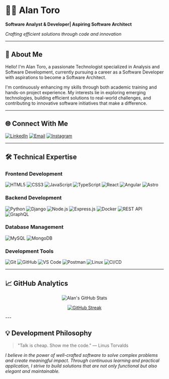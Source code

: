 # 👨‍💻 Alan Toro 
**Software Analyst &  Developer| Aspiring Software Architect**

*Crafting efficient solutions through code and innovation*

---

## 📖 About Me

Hello! I'm Alan Toro, a passionate Technologist specialized in Analysis and Software Development, currently pursuing a career as a Software Developer with aspirations to become a Software Architect.

I'm continuously enhancing my skills through both academic training and hands-on project experience. My interests lie in exploring emerging technologies, building efficient solutions to real-world challenges, and contributing to innovative software initiatives that make a difference.

---

## 🌐 Connect With Me

[![LinkedIn](https://img.shields.io/badge/LinkedIn-Connect%20Professionally-%230077B5?style=for-the-badge&logo=linkedin&logoColor=white)](https://www.linkedin.com/in/alan-software-arch/)
[![Email](https://img.shields.io/badge/Email-Contact%20Me-D14836?style=for-the-badge&logo=gmail&logoColor=white)](mailto:alan.software.arch@gmail.com)
[![Instagram](https://img.shields.io/badge/Instagram-Follow%20My%20Journey-%23E4405F?style=for-the-badge&logo=Instagram&logoColor=white)](https://instagram.com/alankhozryn)

---

## 🛠️ Technical Expertise

### Frontend Development
![HTML5](https://img.shields.io/badge/HTML5-E34F26?style=for-the-badge&logo=html5&logoColor=white)
![CSS3](https://img.shields.io/badge/CSS3-1572B6?style=for-the-badge&logo=css3&logoColor=white)
![JavaScript](https://img.shields.io/badge/JavaScript-F7DF1E?style=for-the-badge&logo=javascript&logoColor=black)
![TypeScript](https://img.shields.io/badge/TypeScript-007ACC?style=for-the-badge&logo=typescript&logoColor=white)
![React](https://img.shields.io/badge/React-20232A?style=for-the-badge&logo=react&logoColor=61DAFB)
![Angular](https://img.shields.io/badge/Angular-DD0031?style=for-the-badge&logo=angular&logoColor=white)
![Astro](https://img.shields.io/badge/Astro-BC52EE?style=for-the-badge&logo=astro&logoColor=white)

### Backend Development
![Python](https://img.shields.io/badge/Python-3670A0?style=for-the-badge&logo=python&logoColor=ffdd54)
![Django](https://img.shields.io/badge/Django-092E20?style=for-the-badge&logo=django&logoColor=white)
![Node.js](https://img.shields.io/badge/Node.js-339933?style=for-the-badge&logo=nodedotjs&logoColor=white)
![Express.js](https://img.shields.io/badge/Express.js-000000?style=for-the-badge&logo=express&logoColor=white)
![Docker](https://img.shields.io/badge/Docker-2496ED?style=for-the-badge&logo=docker&logoColor=white)
![REST API](https://img.shields.io/badge/REST%20API-FF6C37?style=for-the-badge)
![GraphQL](https://img.shields.io/badge/GraphQL-E10098?style=for-the-badge&logo=graphql&logoColor=white)

### Database Management
![MySQL](https://img.shields.io/badge/MySQL-4479A1?style=for-the-badge&logo=mysql&logoColor=white)
![MongoDB](https://img.shields.io/badge/MongoDB-47A248?style=for-the-badge&logo=mongodb&logoColor=white)

### Development Tools
![Git](https://img.shields.io/badge/Git-F05032?style=for-the-badge&logo=git&logoColor=white)
![GitHub](https://img.shields.io/badge/GitHub-181717?style=for-the-badge&logo=github&logoColor=white)
![VS Code](https://img.shields.io/badge/VS%20Code-007ACC?style=for-the-badge&logo=visualstudiocode&logoColor=white)
![Postman](https://img.shields.io/badge/Postman-FF6C37?style=for-the-badge&logo=postman&logoColor=white)
![Linux](https://img.shields.io/badge/Linux-FCC624?style=for-the-badge&logo=linux&logoColor=black)
![CI/CD](https://img.shields.io/badge/CI/CD-0080FF?style=for-the-badge)

---

## 📈 GitHub Analytics

<div align="center">

![Alan's GitHub Stats](https://github-readme-stats.vercel.app/api?username=AlanIsaacToroHolguin&show_icons=true&theme=transparent&title_color=4F8CC9&text_color=2E4053&icon_color=4F8CC9&border_color=4F8CC9&bg_color=00000000&hide_border=true)

[![GitHub Streak](https://github-readme-streak-stats.vercel.app/api?user=AlanIsaacToroHolguin&theme=transparent&background=00000000&border=4F8CC9&stroke=4F8CC9&dates=5D6D7E&ring=4F8CC9&fire=4F8CC9&currStreakNum=2E4053&sideNums=2E4053&currStreakLabel=4F8CC9&sideLabels=4F8CC9)](https://github-readme-streak-stats.vercel.app/api?user=AlanIsaacToroHolguin)

</div>
---

## 💡 Development Philosophy

> "Talk is cheap. Show me the code." 
> ― Linus Torvalds

*I believe in the power of well-crafted software to solve complex problems and create meaningful impact. Through continuous learning and practical application, I strive to build solutions that are not only functional but also elegant and maintainable.*
